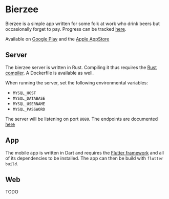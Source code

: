 # Bierzee
Bierzee is a simple app written for some folk at work who drink beers but occasionally forget to pay. Progress can be tracked [here](https://trello.com/b/bywuxafZ/bierzee).

Available on [Google Play](https://play.google.com/store/apps/details?id=dev.array21.bierzee) and the [Apple AppStore](https://apps.apple.com/us/app/zandzee-bierzee/id1616386645?platform=iphone)

## Server
The bierzee server is written in Rust. Compiling it thus requires the [Rust compiler](https://www.rust-lang.org/learn/get-started). A Dockerfile is available as well.

When running the server, set the following environmental variables:
- `MYSQL_HOST`
- `MYSQL_DATABASE`
- `MYSQL_USERNAME`
- `MYSQL_PASSWORD`

The server will be listening on port `8080`. The endpoints are documented [here](server/README.md)

## App
The mobile app is written in Dart and requires the [Flutter framework](https://docs.flutter.dev/get-started/install) and all of its dependencies to be installed. The app can then be build with `flutter build`.

## Web
TODO
